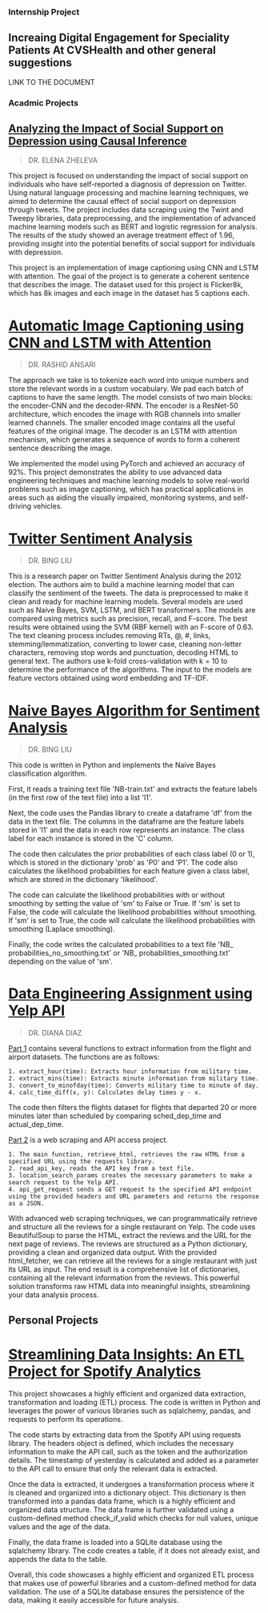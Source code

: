 ### Internship Project

## Increaing Digital Engagement for Speciality Patients At CVSHealth and other general suggestions

LINK TO THE DOCUMENT


### Acadmic Projects

## [Analyzing the Impact of Social Support on Depression using Causal Inference](https://github.com/nmehta32/Causality-between-support-and-depression)
>DR. ELENA ZHELEVA

This project is focused on understanding the impact of social support on individuals who have self-reported a diagnosis of depression on Twitter. Using natural language processing and machine learning techniques, we aimed to determine the causal effect of social support on depression through tweets. The project includes data scraping using the Twint and Tweepy libraries, data preprocessing, and the implementation of advanced machine learning models such as BERT and logistic regression for analysis. The results of the study showed an average treatment effect of 1.96, providing insight into the potential benefits of social support for individuals with depression.

This project is an implementation of image captioning using CNN and LSTM with attention. The goal of the project is to generate a coherent sentence that describes the image. The dataset used for this project is Flicker8k, which has 8k images and each image in the dataset has 5 captions each.

# [Automatic Image Captioning using CNN and LSTM with Attention](https://github.com/nmehta32/ImageCaptioningPytorch)
>DR. RASHID ANSARI

The approach we take is to tokenize each word into unique numbers and store the relevant words in a custom vocabulary. We pad each batch of captions to have the same length. The model consists of two main blocks: the encoder-CNN and the decoder-RNN. The encoder is a ResNet-50 architecture, which encodes the image with RGB channels into smaller learned channels. The smaller encoded image contains all the useful features of the original image. The decoder is an LSTM with attention mechanism, which generates a sequence of words to form a coherent sentence describing the image.

We implemented the model using PyTorch and achieved an accuracy of 92%. This project demonstrates the ability to use advanced data engineering techniques and machine learning models to solve real-world problems such as image captioning, which has practical applications in areas such as aiding the visually impaired, monitoring systems, and self-driving vehicles.

# [Twitter Sentiment Analysis](https://github.com/nmehta32/Tweet-Sentiment-Analysis)
>DR. BING LIU

This is a research paper on Twitter Sentiment Analysis during the 2012 election. The authors aim to build a machine learning model that can classify the sentiment of the tweets. The data is preprocessed to make it clean and ready for machine learning models. Several models are used such as Naive Bayes, SVM, LSTM, and BERT transformers. The models are compared using metrics such as precision, recall, and F-score. The best results were obtained using the SVM (RBF kernel) with an F-score of 0.63. The text cleaning process includes removing RTs, @, #, links, stemming/lemmatization, converting to lower case, cleaning non-letter characters, removing stop words and punctuation, decoding HTML to general text. The authors use k-fold cross-validation with k = 10 to determine the performance of the algorithms. The input to the models are feature vectors obtained using word embedding and TF-IDF.

# [Naive Bayes Algorithm for Sentiment Analysis](https://github.com/nmehta32/NaiveBayes)
>DR. BING LIU

This code is written in Python and implements the Naive Bayes classification algorithm.

First, it reads a training text file 'NB-train.txt' and extracts the feature labels (in the first row of the text file) into a list 'l1'.

Next, the code uses the Pandas library to create a dataframe 'df' from the data in the text file. The columns in the dataframe are the feature labels stored in 'l1' and the data in each row represents an instance. The class label for each instance is stored in the 'C' column.

The code then calculates the prior probabilities of each class label (0 or 1), which is stored in the dictionary 'prob' as 'P0' and 'P1'. The code also calculates the likelihood probabilities for each feature given a class label, which are stored in the dictionary 'likelihood'.

The code can calculate the likelihood probabilities with or without smoothing by setting the value of 'sm' to False or True. If 'sm' is set to False, the code will calculate the likelihood probabilities without smoothing. If 'sm' is set to True, the code will calculate the likelihood probabilities with smoothing (Laplace smoothing).

Finally, the code writes the calculated probabilities to a text file 'NB_ probabilities_no_smoothing.txt' or 'NB_ probabilities_smoothing.txt' depending on the value of 'sm'.


# [Data Engineering Assignment using Yelp API](https://github.com/nmehta32/Data-Engineering-using-YELP-Api)
>DR. DIANA DIAZ

<u>Part 1</u> contains several functions to extract information from the flight and airport datasets. The functions are as follows:

    1. extract_hour(time): Extracts hour information from military time.
    2. extract_mins(time): Extracts minute information from military time.
    3. convert_to_minofday(time): Converts military time to minute of day.
    4. calc_time_diff(x, y): Calculates delay times y - x.

The code then filters the flights dataset for flights that departed 20 or more minutes later than scheduled by comparing sched_dep_time and actual_dep_time.

<u>Part 2</u> is a web scraping and API access project. 

    1. The main function, retrieve_html, retrieves the raw HTML from a specified URL using the requests library.
    2. read_api_key, reads the API key from a text file.
    3. location_search_params creates the necessary parameters to make a search request to the Yelp API.
    4. api_get_request sends a GET request to the specified API endpoint using the provided headers and URL parameters and returns the response as a JSON. 

With advanced web scraping techniques, we can programmatically retrieve and structure all the reviews for a single restaurant on Yelp. The code uses BeautifulSoup to parse the HTML, extract the reviews and the URL for the next page of reviews. The reviews are structured as a Python dictionary, providing a clean and organized data output. With the provided html_fetcher, we can retrieve all the reviews for a single restaurant with just its URL as input. The end result is a comprehensive list of dictionaries, containing all the relevant information from the reviews. This powerful solution transforms raw HTML data into meaningful insights, streamlining your data analysis process.

## Personal Projects

# [Streamlining Data Insights: An ETL Project for Spotify Analytics](https://github.com/nmehta32/SpotifyETL)

This project showcases a highly efficient and organized data extraction, transformation and loading (ETL) process. The code is written in Python and leverages the power of various libraries such as sqlalchemy, pandas, and requests to perform its operations.

The code starts by extracting data from the Spotify API using requests library. The headers object is defined, which includes the necessary information to make the API call, such as the token and the authorization details. The timestamp of yesterday is calculated and added as a parameter to the API call to ensure that only the relevant data is extracted.

Once the data is extracted, it undergoes a transformation process where it is cleaned and organized into a dictionary object. This dictionary is then transformed into a pandas data frame, which is a highly efficient and organized data structure. The data frame is further validated using a custom-defined method check_if_valid which checks for null values, unique values and the age of the data.

Finally, the data frame is loaded into a SQLite database using the sqlalchemy library. The code creates a table, if it does not already exist, and appends the data to the table.

Overall, this code showcases a highly efficient and organized ETL process that makes use of powerful libraries and a custom-defined method for data validation. The use of a SQLite database ensures the persistence of the data, making it easily accessible for future analysis.
